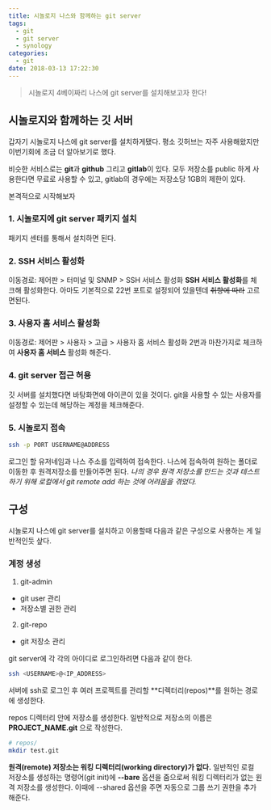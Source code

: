 ```yaml
---
title: 시놀로지 나스와 함께하는 git server
tags:
  - git
  - git server
  - synology
categories:
  - git
date: 2018-03-13 17:22:30
---
```


> 시놀로지 4베이짜리 나스에 git server를 설치해보고자 한다!

## 시놀로지와 함께하는 깃 서버
갑자기 시놀로지 나스에 git server를 설치하게됐다. 평소 깃허브는 자주 사용해왔지만 이번기회에 조금 더 알아보기로 했다.

비슷한 서비스로는 **git**과 **github** 그리고 **gitlab**이 있다. 모두 저장소를 public 하게 사용한다면 무료로 사용할 수 있고, gitlab의 경우에는 저장소당 1GB의 제한이 있다.

본격적으로 시작해보자

### 1. 시놀로지에 git server 패키지 설치
패키지 센터를 통해서 설치하면 된다. 

### 2. SSH 서비스 활성화
이동경로: 제어판 > 터미널 및 SNMP > SSH 서비스 활성화
**SSH 서비스 활성화**를 체크해 활성화한다. 아마도 기본적으로 22번 포트로 설정되어 있을텐데 ~~취향에 따라~~ 고르면된다.

### 3. 사용자 홈 서비스 활성화
이동경로: 제어판 > 사용자 > 고급 > 사용자 홈 서비스 활성화
2번과 마찬가지로 체크하여 **사용자 홈 서비스** 활성화 해준다.

### 4. git server 접근 허용
깃 서버를 설치했다면 바탕화면에 아이콘이 있을 것이다. git을 사용할 수 있는 사용자를 설정할 수 있는데 해당하는 계정을 체크해준다.

### 5. 시놀로지 접속
~~~bash
ssh -p PORT USERNAME@ADDRESS
~~~
로그인 할 유저네임과 나스 주소를 입력하여 접속한다.
나스에 접속하여 원하는 폴더로 이동한 후 원격저장소를 만들어주면 된다. *나의 경우 원격 저장소를 만드는 것과 테스트하기 위해 로컬에서 git remote add 하는 것에 어려움을 겪었다.*


## 구성
시놀로지 나스에 git server를 설치하고 이용할때 다음과 같은 구성으로 사용하는 게 일반적인듯 샆다.

### 계정 생성
1. git-admin
  * git user 관리
  * 저장소별 권한 관리
2. git-repo
  * git 저장소 관리

git server에 각 각의 아이디로 로그인하려면 다음과 같이 한다.
~~~bash
ssh <USERNAME>@<IP_ADDRESS>
~~~
서버에 ssh로 로그인 후 여러 프로젝트를 관리할 **디렉터리(repos)**를 원하는 경로에 생성한다.

repos 디렉터리 안에 저장소를 생성한다. 일반적으로 저장소의 이름은 **PROJECT_NAME.git** 으로 작성한다.
~~~bash
# repos/
mkdir test.git
~~~
**원격(remote) 저장소는 워킹 디렉터리(working directory)가 없다.**
일반적인 로컬 저장소를 생성하는 명령어(git init)에 **\-\-bare** 옵션을 줌으로써 워킹 디렉터리가 없는 원격 저장소를 생성한다.
이때에 \-\-shared 옵션을 주면 자동으로 그룹 쓰기 권한을 추가해준다.